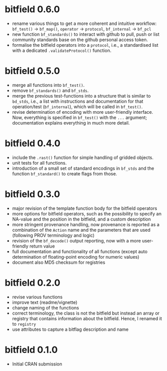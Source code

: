 # bitfield 0.6.0

- rename various things to get a more coherent and intuitive workflow: `bf_test()` -> `bf_map()`, `operator` -> `protocol`, `bf_internal` -> `bf_pcl`
- new function `bf_standards()` to interact with github to pull, push or list community standards base on the github personal access token.
- formalise the bitfield operators into a `protocol`, i.e., a standardised list with a dedicated `.validateProtocol()` function.

# bitfield 0.5.0

- merge all functions into `bf_test()`.
- remove `bf_standards()` and `bf_stds`.
- merge the previous test-functions into a structure that is similar to `bd_stds`, i.e., a list with instructions and documentation for that operation/test (`bf_internal`), which will be called in `bf_test()`.
- revise determination of encoding with more user-friendly interface. Now, everything is specified in `bf_test()` with the `...` argument; documentation explains everything in much more detail.

# bitfield 0.4.0

- include the `.rast()` function for simple handling of gridded objects.
- unit tests for all functions.
- introduction of a small set of standard encodings in `bf_stds` and the function `bf_standard()` to create flags from those.

# bitfield 0.3.0

- major revision of the template function body for the bitfield operators
- more options for bitfield operators, such as the possibility to specify an NA-value and the position in the bitfield, and a custom description
- more stringent provenance handling, now provenance is reported as a combination of the `Action` name and the parameters that are used (following PROV terminology and logic)
- revision of the `bf_decode()` output reporting, now with a more user-friendly return value
- full documentation and functionality of all functions (except auto determination of floating-point encoding for numeric values)
- document also MD5 checksum for registries

# bitfield 0.2.0

- revise various functions
- improve text (readme/vignette)
- change naming of the functions
- correct terminology, the class is not the bitfield but instead an array or registry that contains information about the bitfield. Hence, I renamed it to `registry`
- use attributes to capture a bitflag description and name


# bitfield 0.1.0

- Initial CRAN submission
